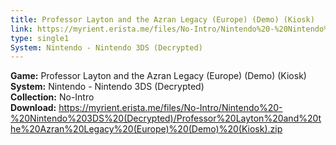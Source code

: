 ```yaml
---
title: Professor Layton and the Azran Legacy (Europe) (Demo) (Kiosk)
link: https://myrient.erista.me/files/No-Intro/Nintendo%20-%20Nintendo%203DS%20(Decrypted)/Professor%20Layton%20and%20the%20Azran%20Legacy%20(Europe)%20(Demo)%20(Kiosk).zip
type: single1
System: Nintendo - Nintendo 3DS (Decrypted)
---
```

<b>Game:</b> Professor Layton and the Azran Legacy (Europe) (Demo) (Kiosk)<br>
<b>System:</b> Nintendo - Nintendo 3DS (Decrypted)<br>
<b>Collection:</b> No-Intro<br>
<b>Download:</b> https://myrient.erista.me/files/No-Intro/Nintendo%20-%20Nintendo%203DS%20(Decrypted)/Professor%20Layton%20and%20the%20Azran%20Legacy%20(Europe)%20(Demo)%20(Kiosk).zip